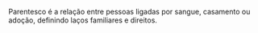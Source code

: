 Parentesco é a relação entre pessoas ligadas por sangue, casamento ou adoção, definindo laços familiares e direitos.


